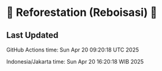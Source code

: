 
# 🌳 Reforestation (Reboisasi) 🌲

## Last Updated

GitHub Actions time: Sun Apr 20 09:20:18 UTC 2025

Indonesia/Jakarta time: Sun Apr 20 16:20:18 WIB 2025
